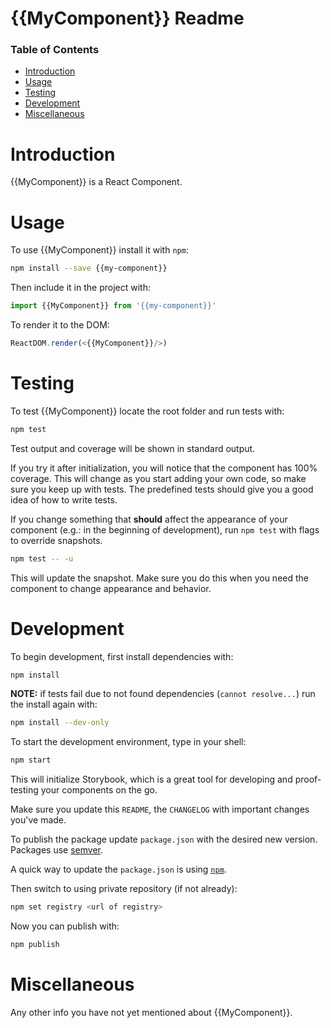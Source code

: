 # {{MyComponent}} Readme

### Table of Contents

- [Introduction](#introduction)
- [Usage](#usage)
- [Testing](#testing)
- [Development](#development)
- [Miscellaneous](#miscellaneous)

# Introduction

{{MyComponent}} is a React Component.

# Usage

To use {{MyComponent}} install it with `npm`:

```sh
npm install --save {{my-component}}
```

Then include it in the project with:

```js
import {{MyComponent}} from '{{my-component}}'
```

To render it to the DOM:

```js
ReactDOM.render(<{{MyComponent}}/>)
```

# Testing

To test {{MyComponent}} locate the root folder and run tests with:

```sh
npm test
```

Test output and coverage will be shown in standard output.

If you try it after initialization, you will notice that the component has 100% coverage. This will change as you start adding your own code, so make sure you keep up with tests. The predefined tests should give you a good idea of how to write tests.

If you change something that **should** affect the appearance of your component (e.g.: in the beginning of development), run `npm test` with flags to override snapshots.

```sh
npm test -- -u
```

This will update the snapshot. Make sure you do this when you need the component to change appearance and behavior.

# Development

To begin development, first install dependencies with:

```sh
npm install
```

**NOTE:** if tests fail due to not found dependencies (`cannot resolve...`) run the install again with:

```sh
npm install --dev-only
```

To start the development environment, type in your shell:

```sh
npm start
```

This will initialize Storybook, which is a great tool for developing and proof-testing your components on the go.

Make sure you update this `README`, the `CHANGELOG` with important changes you've made.

To publish the package update `package.json` with the desired new version. Packages use [semver](http://semver.org/).

A quick way to update the `package.json` is using [`npm`](https://docs.npmjs.com/cli/version).

Then switch to using private repository (if not already):

```sh
npm set registry <url of registry>
```

Now you can publish with:

```sh
npm publish
```

# Miscellaneous

Any other info you have not yet mentioned about {{MyComponent}}.
